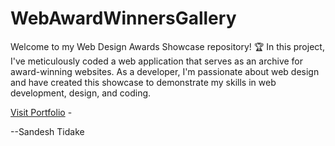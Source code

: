 # WebAwardWinnersGallery

Welcome to my Web Design Awards Showcase repository! 🏆 In this project, I've meticulously coded a web application that serves as an archive for award-winning websites. As a developer, I'm passionate about web design and have created this showcase to demonstrate my skills in web development, design, and coding.

<a href="https://sandeshtidakeportfolio.netlify.app/)">Visit Portfolio</a>
-<p>--Sandesh Tidake</p>
